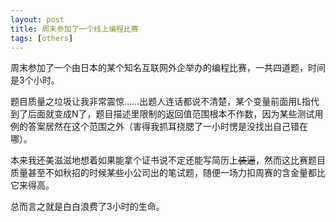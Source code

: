 ```yaml
---
layout: post
title: 周末参加了一个线上编程比赛 
tags: [others]
---
```


周末参加了一个由日本的某个知名互联网外企举办的编程比赛，一共四道题，时间是3个小时。

题目质量之垃圾让我非常震惊……出题人连话都说不清楚，某个变量前面用L指代到了后面就变成N了，题目描述里限制的返回值范围根本不作数，因为某些测试用例的答案居然在这个范围之外（害得我抓耳挠腮了一小时愣是没找出自己错在哪）。

本来我还美滋滋地想着如果能拿个证书说不定还能写简历上~~装逼~~，然而这比赛题目质量甚至不如秋招的时候某些小公司出的笔试题，随便一场力扣周赛的含金量都比它来得高。

总而言之就是白白浪费了3小时的生命。